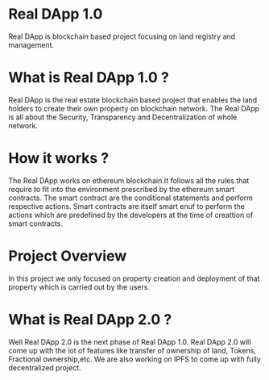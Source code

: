 # Real DApp 1.0
Real DApp is blockchain based project focusing on land registry and management.

# What is Real DApp 1.0 ?
Real DApp is the real estate blockchain based project that enables the 
land holders to create their own property on blockchain network. The Real 
DApp is all about the Security, Transparency and Decentralization of whole network.

# How it works ?
The Real DApp works on ethereum blockchain.It follows all the rules that 
require to fit into the environment prescribed by the ethereum smart contracts.
The smart contract are the conditional statements and perform respective actions.
Smart contracts are itself smart enuf to perform the actions which are predefined 
by the developers at the time of creattion of smart contracts.

# Project Overview
In this project we only focused on property creation and deployment of that property which is carried 
out by the users.

# What is Real DApp 2.0 ?
Well Real DApp 2.0 is the next phase of Real DApp 1.0. Real DApp 2.0 will come up with the lot of features 
like transfer of ownership of land, Tokens, Fractional ownership,etc.
We are also working on IPFS to come up with fully decentralized project. 
